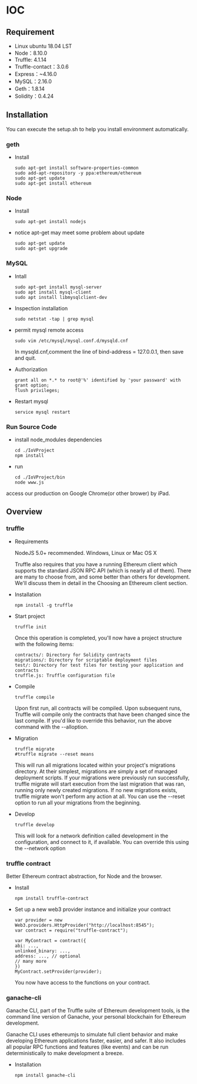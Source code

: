 # IOC
## Requirement

- Linux ubuntu 18.04 LST
- Node：8.10.0
- Truffle: 4.1.14 
- Truffle-contact：3.0.6
- Express：~4.16.0
- MySQL：2.16.0
- Geth：1.8.14
- Solidity：0.4.24 


## Installation
  You can execute the setup.sh to help you install environment automatically.
### geth
- Install

   ```
   sudo apt-get install software-properties-common 
   sudo add-apt-repository -y ppa:ethereum/ethereum 
   sudo apt-get update 
   sudo apt-get install ethereum 
   ```
### Node

- Install

    ```
    sudo apt-get install nodejs
    ```

- notice apt-get may meet some problem about update

    ```
    sudo apt-get update
    sudo apt-get upgrade
    ```

### MySQL

- Intall

    ```
    sudo apt-get install mysql-server
    sudo apt install mysql-client
    sudo apt install libmysqlclient-dev
    ```
- Inspection installation

    ```
    sudo netstat -tap | grep mysql
    ```

- permit mysql remote access

   ```
   sudo vim /etc/mysql/mysql.conf.d/mysqld.cnf
   ```

   In mysqld.cnf,comment the line of bind-address = 127.0.0.1, then save and quit.

- Authorization

    ```
    grant all on *.* to root@'%' identified by 'your passward' with grant option;
    flush privileges;
    ```

- Restart mysql

    ```
    service mysql restart
    ```

### Run Source Code

- install node_modules dependencies

    ```
    cd ./IoVProject
    npm install 
    ```

- run

    ```
    cd ./IoVProject/bin
    node www.js
    ```
access our production on Google Chrome(or other brower) by iPad.


## Overview
### truffle

- Requirements

    NodeJS 5.0+ recommended.
    Windows, Linux or Mac OS X

   Truffle also requires that you have a running Ethereum client which supports the standard JSON RPC API (which is nearly all of them). There are many to choose from, and some better than others for development. We'll discuss them in detail in the Choosing an Ethereum client section.

- Installation

    ```
    npm install -g truffle
    ```

- Start project

    ```
    truffle init
    ```

   Once this operation is completed, you'll now have a project structure with the following items:

    ```
    contracts/: Directory for Solidity contracts
    migrations/: Directory for scriptable deployment files
    test/: Directory for test files for testing your application and contracts
    truffle.js: Truffle configuration file
    ```

- Compile

    ```
    truffle compile
    ```

  Upon first run, all contracts will be compiled. Upon subsequent runs, Truffle will compile only the contracts that have been changed since the last compile. If you'd like to override this behavior, run the above command with the --alloption.

- Migration

    ```
    truffle migrate
    #truffle migrate --reset means 
    ```

  This will run all migrations located within your project's migrations directory. At their simplest, migrations are simply a set of managed deployment scripts. If your migrations were previously run successfully, truffle migrate will start execution from the last migration that was ran, running only newly created migrations. If no new migrations exists, truffle migrate won't perform any action at all. You can use the --reset option to run all your migrations from the beginning.

- Develop

    ```
    truffle develop 
    ```

  This will look for a network definition called development in the configuration, and connect to it, if available. You can override this using the --network <name> option
   
### truffle contract

   Better Ethereum contract abstraction, for Node and the browser.
- Install

    ```
    npm install truffle-contract
    ```
- Set up a new web3 provider instance and initialize your contract

    ```
    var provider = new Web3.providers.HttpProvider("http://localhost:8545");
    var contract = require("truffle-contract");

    var MyContract = contract({
    abi: ...,
    unlinked_binary: ...,
    address: ..., // optional
    // many more
    })
    MyContract.setProvider(provider);
    ```
   You now have access to the functions on your contract.

### ganache-cli

  Ganache CLI, part of the Truffle suite of Ethereum development tools, is the command line version of Ganache, your personal blockchain for Ethereum development.

  Ganache CLI uses ethereumjs to simulate full client behavior and make developing Ethereum applications faster, easier, and safer. It also includes all popular RPC functions and features (like events) and can be run deterministically to make development a breeze.

- Installation

    ```
    npm install ganache-cli
    ```



